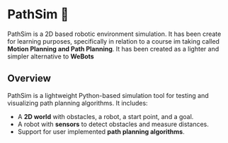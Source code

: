 # PathSim 🚀  
PathSim is a 2D based robotic environment simulation. It has been create for learning purposes, specifically in relation to a course im taking called **Motion Planning and Path Planning**. It has been created as a lighter and simpler alternative to **WeBots**

## Overview  
PathSim is a lightweight Python-based simulation tool for testing and visualizing path planning algorithms. It includes:  

- A **2D world** with obstacles, a robot, a start point, and a goal.  
- A robot with **sensors** to detect obstacles and measure distances.  
- Support for user implemented **path planning algorithms**.  
